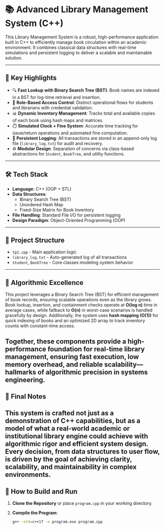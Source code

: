 # 📚 Advanced Library Management System (C++)

This Library Management System is a robust, high-performance application built in C++ to efficiently manage book circulation within an academic environment. It combines classical data structures with real-time simulations and persistent logging to deliver a scalable and maintainable solution.

---

## 🚀 Key Highlights

- 🔍 **Fast Lookup with Binary Search Tree (BST)**: Book names are indexed in a BST for log-time retrieval and insertion.
- 🔐 **Role-Based Access Control**: Distinct operational flows for students and librarians with credential validation.
- 📊 **Dynamic Inventory Management**: Tracks total and available copies of each book using hash maps and matrices.
- ⏱️ **Simulated Clock + Fine System**: Accurate time tracking for issue/return operations and automated fine computation.
- 📝 **Persistent Logging**: All transactions are stored in an append-only log file (`library_log.txt`) for audit and recovery.
- ⚙️ **Modular Design**: Separation of concerns via class-based abstractions for `Student`, `BookTree`, and utility functions.

---

## 🛠️ Tech Stack

- **Language**: C++ (OOP + STL)
- **Data Structures**:
  - Binary Search Tree (BST)
  - Unordered Hash Map
  - Fixed-Size Matrix for Book Inventory
- **File Handling**: Standard File I/O for persistent logging
- **Design Paradigm**: Object-Oriented Programming (OOP)

---

## 📂 Project Structure

- `tp2.cpp` - Main application logic
- `library_log.txt` - Auto-generated log of all transactions
- `Student`, `BookTree` - Core classes modeling system behavior

---
## 🚀 Algorithmic Excellence

This project leverages a Binary Search Tree (BST) for efficient management of book records, ensuring scalable operations even as the library grows. Book lookup, insertion, and containment checks operate at **O(log n)** time in average cases, while fallback to **O(n)** in worst-case scenarios is handled gracefully by design. Additionally, the system uses **hash mapping (O(1))** for quick indexing of books and an optimized 2D array to track inventory counts with constant-time access.

Together, these components provide a high-performance foundation for real-time library management, ensuring fast execution, low memory overhead, and reliable scalability—hallmarks of algorithmic precision in systems engineering.
---

## 📌 Final Notes

This system is crafted not just as a demonstration of C++ capabilities, but as a model of what a real-world academic or institutional library engine could achieve with algorithmic rigor and efficient system design. Every decision, from data structures to user flow, is driven by the goal of achieving clarity, scalability, and maintainability in complex environments.
---

## 🧪 How to Build and Run

1. **Clone the Repository** or place `program.cpp` in your working directory.

2. **Compile the Program**:

   ```bash
   g++ -std=c++17 -o program.exe program.cpp
